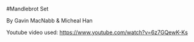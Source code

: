#Mandlebrot Set

By Gavin MacNabb & Micheal Han

Youtube video used: https://www.youtube.com/watch?v=6z7GQewK-Ks
